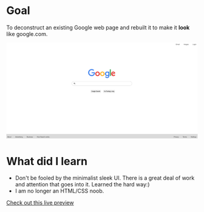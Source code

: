 # Goal

To deconstruct an existing Google web page and rebuilt it to make it **look** like google.com.

![Google web page](./images/preview-image.png)

# What did I learn

- Don't be fooled by the minimalist sleek UI. There is a great deal of work and attention that goes into it.
  Learned the hard way:)
- I am no longer an HTML/CSS noob.

[Check out this live preview](https://nskills-lab.github.io/google-homepage/)

